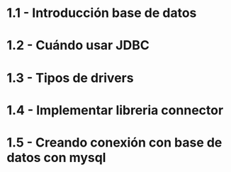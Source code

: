 # 1.1 - Introducción base de datos


# 1.2 - Cuándo usar JDBC


# 1.3 - Tipos de drivers


# 1.4 - Implementar libreria connector


# 1.5 - Creando conexión con base de datos con mysql



